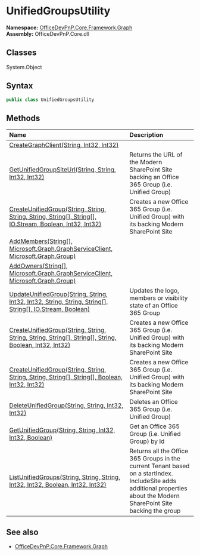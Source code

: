 # UnifiedGroupsUtility
  
**Namespace:** [OfficeDevPnP.Core.Framework.Graph](OfficeDevPnP.Core.Framework.Graph.md)  
**Assembly:** OfficeDevPnP.Core.dll  
## Classes
System.Object  
## Syntax
```C#
public class UnifiedGroupsUtility
```
## Methods
|**Name**|**Description**|
|:-----|:-----|
| [CreateGraphClient(String, Int32, Int32)](UnifiedGroupsUtilityCreateGraphClientStringInt32Int32.md) | 
| [GetUnifiedGroupSiteUrl(String, String, Int32, Int32)](UnifiedGroupsUtilityGetUnifiedGroupSiteUrlStringStringInt32Int32.md) | Returns the URL of the Modern SharePoint Site backing an Office 365 Group (i.e. Unified Group)
| [CreateUnifiedGroup(String, String, String, String, String[], String[], IO.Stream, Boolean, Int32, Int32)](UnifiedGroupsUtilityCreateUnifiedGroupStringStringStringStringString[]String[]IO.StreamBooleanInt32Int32.md) | Creates a new Office 365 Group (i.e. Unified Group) with its backing Modern SharePoint Site
| [AddMembers(String[], Microsoft.Graph.GraphServiceClient, Microsoft.Graph.Group)](UnifiedGroupsUtilityAddMembersString[]Microsoft.Graph.GraphServiceClientMicrosoft.Graph.Group.md) | 
| [AddOwners(String[], Microsoft.Graph.GraphServiceClient, Microsoft.Graph.Group)](UnifiedGroupsUtilityAddOwnersString[]Microsoft.Graph.GraphServiceClientMicrosoft.Graph.Group.md) | 
| [UpdateUnifiedGroup(String, String, Int32, Int32, String, String, String[], String[], IO.Stream, Boolean)](UnifiedGroupsUtilityUpdateUnifiedGroupStringStringInt32Int32StringStringString[]String[]IO.StreamBoolean.md) | Updates the logo, members or visibility state of an Office 365 Group
| [CreateUnifiedGroup(String, String, String, String, String[], String[], String, Boolean, Int32, Int32)](UnifiedGroupsUtilityCreateUnifiedGroupStringStringStringStringString[]String[]StringBooleanInt32Int32.md) | Creates a new Office 365 Group (i.e. Unified Group) with its backing Modern SharePoint Site
| [CreateUnifiedGroup(String, String, String, String, String[], String[], Boolean, Int32, Int32)](UnifiedGroupsUtilityCreateUnifiedGroupStringStringStringStringString[]String[]BooleanInt32Int32.md) | Creates a new Office 365 Group (i.e. Unified Group) with its backing Modern SharePoint Site
| [DeleteUnifiedGroup(String, String, Int32, Int32)](UnifiedGroupsUtilityDeleteUnifiedGroupStringStringInt32Int32.md) | Deletes an Office 365 Group (i.e. Unified Group)
| [GetUnifiedGroup(String, String, Int32, Int32, Boolean)](UnifiedGroupsUtilityGetUnifiedGroupStringStringInt32Int32Boolean.md) | Get an Office 365 Group (i.e. Unified Group) by Id
| [ListUnifiedGroups(String, String, String, Int32, Int32, Boolean, Int32, Int32)](UnifiedGroupsUtilityListUnifiedGroupsStringStringStringInt32Int32BooleanInt32Int32.md) | Returns all the Office 365 Groups in the current Tenant based on a startIndex. IncludeSite adds additional properties about the Modern SharePoint Site backing the group
## See also
- [OfficeDevPnP.Core.Framework.Graph](OfficeDevPnP.Core.Framework.Graph.md)
